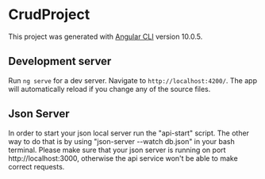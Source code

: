 # CrudProject

This project was generated with [Angular CLI](https://github.com/angular/angular-cli) version 10.0.5.

## Development server

Run `ng serve` for a dev server. Navigate to `http://localhost:4200/`. The app will automatically reload if you change any of the source files.

## Json Server 
In order to start your json local server run the "api-start" script. The other way to do that is by using "json-server --watch db.json" in your bash terminal. Please make sure that your json server is running on port http://localhost:3000, otherwise the api service won't be able to make correct requests.

